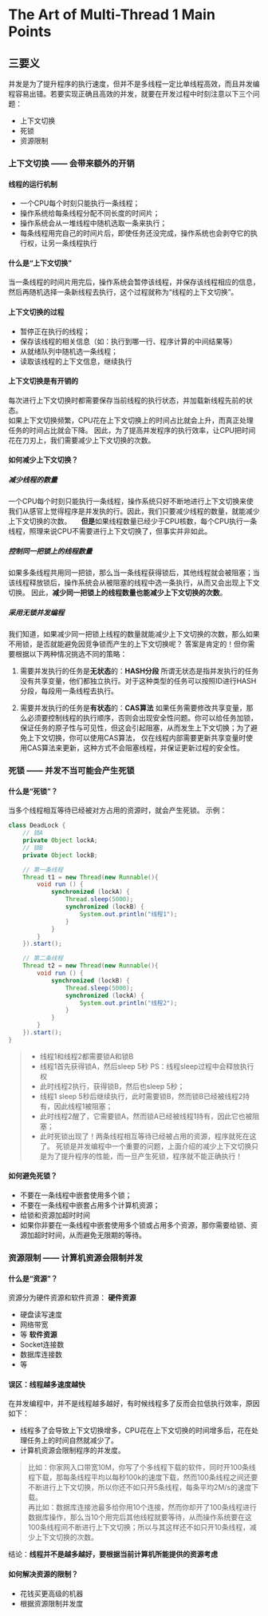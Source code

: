 # The Art of Multi-Thread 1 Main Points

## 三要义
并发是为了提升程序的执行速度，但并不是多线程一定比单线程高效，而且并发编程容易出错。若要实现正确且高效的并发，就要在开发过程中时刻注意以下三个问题：
+ 上下文切换
+ 死锁
+ 资源限制




### 上下文切换 —— 会带来额外的开销
#### 线程的运行机制
+ 一个CPU每个时刻只能执行一条线程；
+ 操作系统给每条线程分配不同长度的时间片；
+ 操作系统会从一堆线程中随机选取一条来执行；
+ 每条线程用完自己的时间片后，即使任务还没完成，操作系统也会剥夺它的执行权，让另一条线程执行



#### 什么是“上下文切换”
当一条线程的时间片用完后，操作系统会暂停该线程，并保存该线程相应的信息，然后再随机选择一条新线程去执行，这个过程就称为“线程的上下文切换”。



#### 上下文切换的过程
+ 暂停正在执行的线程；
+ 保存该线程的相关信息（如：执行到哪一行、程序计算的中间结果等）
+ 从就绪队列中随机选一条线程；
+ 读取该线程的上下文信息，继续执行



#### 上下文切换是有开销的
每次进行上下文切换时都需要保存当前线程的执行状态，并加载新线程先前的状态。    
如果上下文切换频繁，CPU花在上下文切换上的时间占比就会上升，而真正处理任务的时间占比就会下降。 
因此，为了提高并发程序的执行效率，让CPU把时间花在刀刃上，我们需要减少上下文切换的次数。



#### 如何减少上下文切换？
##### 减少线程的数量 
一个CPU每个时刻只能执行一条线程，操作系统只好不断地进行上下文切换来使我们从感官上觉得程序是并发执的行。因此，我们只要减少线程的数量，就能减少上下文切换的次数。     
**但是**如果线程数量已经少于CPU核数，每个CPU执行一条线程，照理来说CPU不需要进行上下文切换了，但事实并非如此。

##### 控制同一把锁上的线程数量 
如果多条线程共用同一把锁，那么当一条线程获得锁后，其他线程就会被阻塞；当该线程释放锁后，操作系统会从被阻塞的线程中选一条执行，从而又会出现上下文切换。 
因此，**减少同一把锁上的线程数量也能减少上下文切换的次数**。

##### 采用无锁并发编程 
我们知道，如果减少同一把锁上线程的数量就能减少上下文切换的次数，那么如果不用锁，是否就能避免因竞争锁而产生的上下文切换呢？ 
答案是肯定的！但你需要根据以下两种情况挑选不同的策略：

1. 需要并发执行的任务是**无状态**的：**HASH分段**
所谓无状态是指并发执行的任务没有共享变量，他们都独立执行。对于这种类型的任务可以按照ID进行HASH分段，每段用一条线程去执行。

2. 需要并发执行的任务是**有状态**的：**CAS算法**
如果任务需要修改共享变量，那么必须要控制线程的执行顺序，否则会出现安全性问题。你可以给任务加锁，保证任务的原子性与可见性，但这会引起阻塞，从而发生上下文切换；为了避免上下文切换，你可以使用CAS算法， 仅在线程内部需要更新共享变量时使用CAS算法来更新，这种方式不会阻塞线程，并保证更新过程的安全性。




### 死锁 —— 并发不当可能会产生死锁

#### 什么是“死锁”？
当多个线程相互等待已经被对方占用的资源时，就会产生死锁。
示例：
```java
class DeadLock {
    // 锁A 
    private Object lockA;
    // 锁B
    private Object lockB;

    // 第一条线程
    Thread t1 = new Thread(new Runnable(){
        void run () {
            synchronized (lockA) {
                Thread.sleep(5000);
                synchronized (lockB) {
                    System.out.println("线程1");
                }
            }
        }
    }).start();

    // 第二条线程
    Thread t2 = new Thread(new Runnable(){
        void run () {
            synchronized (lockB) {
                Thread.sleep(5000);
                synchronized (lockA) {
                    System.out.println("线程2");
                }
            }
        }
    }).start();
}
```
> + 线程1和线程2都需要锁A和锁B
> + 线程1首先获得锁A，然后sleep 5秒 
> PS：线程sleep过程中会释放执行权
> + 此时线程2执行，获得锁B，然后也sleep 5秒；
> + 线程1 sleep 5秒后继续执行，此时需要锁B，然而锁B已经被线程2持有，因此线程1被阻塞；
> + 此时线程2醒了，它需要锁A，然而锁A已经被线程1持有，因此它也被阻塞；
> + 此时死锁出现了！两条线程相互等待已经被占用的资源，程序就死在这了。 
> 死锁是并发编程中一个重要的问题，上面介绍的减少上下文切换只是为了提升程序的性能，而一旦产生死锁，程序就不能正确执行！



#### 如何避免死锁？
+ 不要在一条线程中嵌套使用多个锁；
+ 不要在一条线程中嵌套占用多个计算机资源；
+ 给锁和资源加超时时间 
+ 如果你非要在一条线程中嵌套使用多个锁或占用多个资源，那你需要给锁、资源加超时时间，从而避免无限期的等待。



### 资源限制 —— 计算机资源会限制并发

#### 什么是“资源”？
资源分为硬件资源和软件资源：
**硬件资源**
+ 硬盘读写速度
+ 网络带宽
+  等
**软件资源** 
+ Socket连接数
+ 数据库连接数
+ 等

#### 误区：线程越多速度越快
在并发编程中，并不是线程越多越好，有时候线程多了反而会拉低执行效率，原因如下：
+ 线程多了会导致上下文切换增多，CPU花在上下文切换的时间增多后，花在处理任务上的时间自然就减少了。
+ 计算机资源会限制程序的并发度。 
> 比如：你家网入口带宽10M，你写了个多线程下载的软件，同时开100条线程下载，那每条线程平均以每秒100k的速度下载，然而100条线程之间还要不断进行上下文切换，所以你还不如只开5条线程，每条平均2M/s的速度下载。    
> 再比如：数据库连接池最多给你用10个连接，然而你却开了100条线程进行数据库操作，那么当10个用完后其他线程就要等待，从而操作系统要在这100条线程间不断进行上下文切换；所以与其这样还不如只开10条线程，减少上下文切换的次数。

结论：**线程并不是越多越好，要根据当前计算机所能提供的资源考虑**


#### 如何解决资源的限制？
+ 花钱买更高级的机器
+ 根据资源限制并发度




































